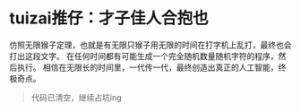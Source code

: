# tuizai推仔：才子佳人合抱也

仿照无限猴子定理，也就是有无限只猴子用无限的时间在打字机上乱打，最终也会打出这段文字。
在任何时间都有可能生成一个完全随机数量随机字符的程序，然后执行。
相信在无限长的时间里，一代传一代，最终创造出真正的人工智能，终极奇点。

>代码已清空，继续占坑ing
